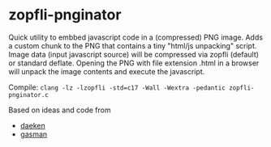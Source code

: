 # zopfli-pnginator

Quick utility to embbed javascript code in a (compressed) PNG image. Adds a custom chunk to the PNG that contains a tiny "html/js unpacking" script. Image data (input javascript source) will be compressed via zopfli (default) or standard deflate. Opening the PNG with file extension .html in a browser will unpack the image contents and execute the javascript.

Compile: `clang -lz -lzopfli -std=c17 -Wall -Wextra -pedantic zopfli-pnginator.c`

Based on ideas and code from
- [daeken](https://daeken.dev/blog/2011-08-31_Superpacking_JS_Demos.html)
- [gasman](https://gist.github.com/gasman/2560551)
